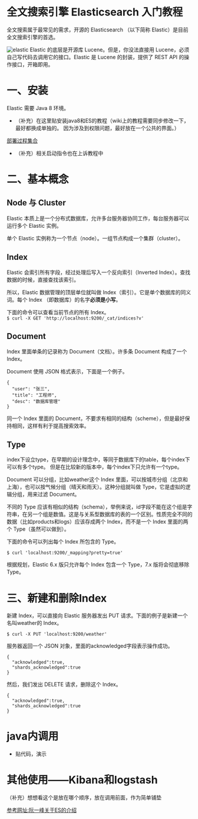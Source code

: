 # 全文搜索引擎 Elasticsearch 入门教程

全文搜索属于最常见的需求，开源的 Elasticsearch （以下简称 Elastic）是目前全文搜索引擎的首选。

![elastic](http://www.ruanyifeng.com/blogimg/asset/2017/bg2017081701.jpg)
Elastic 的底层是开源库 Lucene。但是，你没法直接用 Lucene，必须自己写代码去调用它的接口。Elastic 是 Lucene 的封装，提供了 REST API 的操作接口，开箱即用。



# 一、安装

Elastic 需要 Java 8 环境。
- （补充）在这里贴安装java8和ES的教程（wiki上的教程需要同步修改一下，最好都换成单独的。
因为涉及到权限问题，最好放在一个公共的界面。）

[部署过程集合](https://hxgit.hxgis.com/monitor/cdMonitor/wikis/%E9%83%A8%E7%BD%B2%E6%89%8B%E5%86%8C#%E8%BD%AF%E4%BB%B6%E5%87%86%E5%A4%87)

- （补充）相关启动指令也在上诉教程中

# 二、基本概念
## Node 与 Cluster
Elastic 本质上是一个分布式数据库，允许多台服务器协同工作，每台服务器可以运行多个 Elastic 实例。

单个 Elastic 实例称为一个节点（node）。一组节点构成一个集群（cluster）。

## Index
Elastic 会索引所有字段，经过处理后写入一个反向索引（Inverted Index）。查找数据的时候，直接查找该索引。

所以，Elastic 数据管理的顶层单位就叫做 Index（索引）。它是单个数据库的同义词。每个 Index （即数据库）的名字**必须是小写**。

下面的命令可以查看当前节点的所有 Index。  
```$ curl -X GET 'http://localhost:9200/_cat/indices?v'```


## Document
Index 里面单条的记录称为 Document（文档）。许多条 Document 构成了一个 Index。

Document 使用 JSON 格式表示，下面是一个例子。
```$xslt
{
  "user": "张三",
  "title": "工程师",
  "desc": "数据库管理"
}
```
同一个 Index 里面的 Document，不要求有相同的结构（scheme），但是最好保持相同，这样有利于提高搜索效率。

## Type
index下设立type，在早期的设计理念中，等同于数据库下的table，每个index下可以有多个type。
但是在比较新的版本中，每个index下只允许有一个type。

Document 可以分组，比如weather这个 Index 里面，可以按城市分组（北京和上海），也可以按气候分组（晴天和雨天）。这种分组就叫做 Type，它是虚拟的逻辑分组，用来过滤 Document。

不同的 Type 应该有相似的结构（schema），举例来说，id字段不能在这个组是字符串，在另一个组是数值。这是与关系型数据库的表的一个区别。性质完全不同的数据（比如products和logs）应该存成两个 Index，而不是一个 Index 里面的两个 Type（虽然可以做到）。

下面的命令可以列出每个 Index 所包含的 Type。
```
$ curl 'localhost:9200/_mapping?pretty=true'
```

根据规划，Elastic 6.x 版只允许每个 Index 包含一个 Type，7.x 版将会彻底移除 Type。

# 三、新建和删除Index
新建 Index，可以直接向 Elastic 服务器发出 PUT 请求。下面的例子是新建一个名叫weather的 Index。
```
$ curl -X PUT 'localhost:9200/weather'
```
服务器返回一个 JSON 对象，里面的acknowledged字段表示操作成功。
```$xslt
{
  "acknowledged":true,
  "shards_acknowledged":true
}
```

然后，我们发出 DELETE 请求，删除这个 Index。
```$xslt
{
  "acknowledged":true,
  "shards_acknowledged":true
}
```

# java内调用
- 贴代码，演示



# 其他使用——Kibana和logstash
（补充）想想看这个是放在哪个顺序，放在调用前面，作为简单铺垫








[参考网址:阮一峰关于ES的介绍](http://www.ruanyifeng.com/blog/2017/08/elasticsearch.html)
